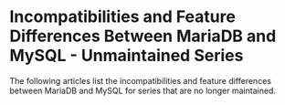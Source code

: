 # Incompatibilities and Feature Differences Between MariaDB and MySQL - Unmaintained Series

The following articles list the incompatibilities and feature differences between MariaDB and MySQL for series that are no longer maintained.
